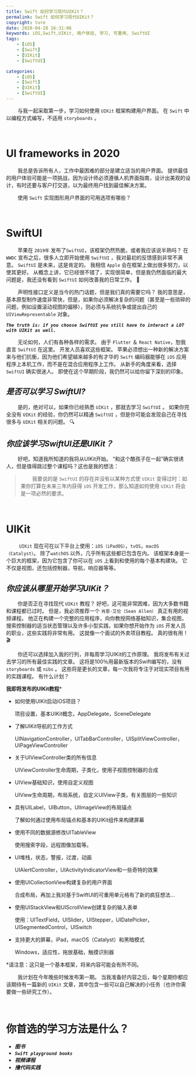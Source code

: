 ```yaml
---
title: Swift 如何学习现代UIKit？
permalink: Swift 如何学习现代UIKit？
copyright: ture
date: 2020-04-28 16:31:06
keywords: iOS,Swift,UIKit, 用户体验, 学习, 可重用, SwiftUI
tags:
    - [iOS]
    - [Swift]
    - [UIKit]
    - [SwiftUI]

categories:
    - [iOS]
    - [Swift]
    - [UIKit]
    - [SwiftUI]
---
```


&nbsp;&nbsp;&nbsp;&nbsp;&nbsp;&nbsp;&nbsp;&nbsp;与我一起采取第一步，学习如何使用 ```UIKit``` 框架构建用户界面。 在 ```Swift``` 中以编程方式编写，不适用 ```storyboards``` 。

</br>

# **UI frameworks in 2020**

&nbsp;&nbsp;&nbsp;&nbsp;&nbsp;&nbsp;&nbsp;&nbsp;我总是告诉所有人，工作中最困难的部分是建立适当的用户界面。 提供最佳的用户体验可能是一项挑战，因为设计师必须遵循人机界面指南，设计出美观的设计，有时还要与客户打交道，以为最终用户找到最佳解决方案。

&nbsp;&nbsp;&nbsp;&nbsp;&nbsp;&nbsp;&nbsp;&nbsp;使用 ```Swift``` 实现图形用户界面的可用选项有哪些？

<!-- more -->

</br>

# **SwiftUI**

&nbsp;&nbsp;&nbsp;&nbsp;&nbsp;&nbsp;&nbsp;&nbsp;苹果在 ```2019年``` 发布了```SwiftUI```，该框架仍然热脆，或者我应该说半熟吗？ 在 ```WWDC``` 宣布之后，很多人立即开始使用 ```SwiftUI``` ，我对最初的反馈感到非常不满意。 ```SwiftUI``` 是未来，这是肯定的。 我相信 ```Apple``` 会在框架上做出很多努力，以使其更好。 从概念上讲，它已经很不错了，实现很简单，但是我仍然面临的最大问题是，我还没有看到 ```SwiftUI``` 如何改善我的日常工作。 🤔

&nbsp;&nbsp;&nbsp;&nbsp;&nbsp;&nbsp;&nbsp;&nbsp;声明性接口定义是当今的热门话题，但是我们真的需要它吗？ 我的意思是，基本原型制作速度非常快，但是，如果你必须解决复杂的问题（甚至是一些琐碎的问题，例如设置滚动视图的偏移），则必须与系统抗争或提出自己的 ```UIViewRepresentable``` 对象。

***```The truth is: if you choose SwiftUI you still have to interact a LOT with UIKit as well.```***

&nbsp;&nbsp;&nbsp;&nbsp;&nbsp;&nbsp;&nbsp;&nbsp;无论如何，人们有各种各样的需求。 由于 ```Flutter``` ＆ ```React Native```，恕我直言 ```SwiftUI``` 在这里。 开发人员喜欢这些框架。 苹果必须想出一种新的解决方案来与他们抗衡，因为他们希望越来越多的有才华的 ```Swift``` 编码器能够在 ```iOS``` 应用程序上本机工作，而不是在混合应用程序上工作。 从新手的角度来看，选择 ```SwiftUI``` 确实很迷人。 即使在这个早期阶段，我仍然可以给你留下深刻的印象。

## ***是否可以学习 SwiftUI?***

&nbsp;&nbsp;&nbsp;&nbsp;&nbsp;&nbsp;&nbsp;&nbsp;是的，绝对可以，如果你已经熟悉 ```UIKit``` ，那就去学习 ```SwiftUI``` 。 如果你完全没有 ```UIKit``` 的经验，你仍然可以精通 ```SwiftUI``` ，但是你可能会发现自己在寻找很多与 ```UIKit``` 相关的问题。 🔍

## ***你应该学习SwiftUI还是UIKit？***

&nbsp;&nbsp;&nbsp;&nbsp;&nbsp;&nbsp;&nbsp;&nbsp;好吧，知道我所知道的我将从UIKit开始。 “和这个酷孩子在一起”确实很诱人，但是值得跳过整个课程吗？这也是我的想法：

>&nbsp;&nbsp;&nbsp;&nbsp;&nbsp;&nbsp;&nbsp;&nbsp;我要说的是 ```SwiftUI``` 的存在并没有以某种方式使 ```UIKit``` 变得过时：如果你打算在未来三年内获得 ```iOS``` 开发工作，那么知道如何使用 ```UIKit``` 将会是一项必然的要求。

</br>

# **UIKit**

&nbsp;&nbsp;&nbsp;&nbsp;&nbsp;&nbsp;&nbsp;&nbsp; ```UIKit``` 现在可在以下平台上使用：```iOS（iPadOS）```，```tvOS```，```macOS（Catalyst）```。 除了```watchOS``` 以外，几乎所有这些都已包含在内。 该框架本身是一个巨大的框架，因为它包含了你可以在 ```iOS``` 上看到和使用的每个基本构建块。 它不仅是视图，还包括控制器，导航，响应器等等。

## ***你应该从哪里开始学习UIKit？***

&nbsp;&nbsp;&nbsp;&nbsp;&nbsp;&nbsp;&nbsp;&nbsp;你是否正在寻找现代 ```UIKit``` 教程？ 好吧，这可能非常困难，因为大多数书籍和课程都已过时。 但是，我必须推荐一个 ```肖恩·艾伦（Sean Allen）``` 真正有用的视频课程。 他正在构建一个完整的应用程序，向你教授网络基础知识，集合视图，搜索控制器的适当状态管理以及许多小型实践，如果你想开始作为 ```iOS``` 开发人员的职业，这些实践将非常有用。 这就像一个面试的外卖项目教程。 真的很有用！ 🎬

&nbsp;&nbsp;&nbsp;&nbsp;&nbsp;&nbsp;&nbsp;&nbsp;你还可以选择加入我的行列，并每周学习UIKit的工作原理。 我将发布有关过去学习的所有最佳实践的文章。 这将是100％用最新版本的Swift编写的，没有 ```storyboards``` 或 ```nibs``` 。 这些将是更长的文章，每一次我将专注于对现实项目有用的实践课程。 有什么计划？

**我即将发布的UIKit教程***

+ 如何使用UIKit启动iOS项目？

    项目设置，基本UIKit概念，AppDelegate，SceneDelegate

+ 了解UIKit导航的工作方式

    UINavigationController，UITabBarController，UISplitViewController，UIPageViewController

+ 关于UIViewController类的所有信息

    UIViewController生命周期，子类化，使用子视图控制器的合成

+  UIView基础知识，使用自定义视图

    UIView生命周期，布局系统，自定义UIView子类，有关图层的一些知识

+ 具有UILabel，UIButton，UIImageView的布局锚点

    了解如何通过使用布局锚点和基本的UIKit组件来构建屏幕

+ 使用不同的数据源修改UITableView

    使用搜索字段，远程图像加载等。

+  UI堆栈，状态，警报，过渡，动画

    UIAlertController，UIActivityIndi​​catorView和一些奇特的效果

+ 使用UICollectionView构建复杂的用户界面

    合成布局，再加上我对基于SwiftUI的可重用单元格有了新的疯狂想法...

+ 使用UIStackView和UIScrollView创建复杂的输入表单

    使用：UITextField，UISlider，UIStepper，UIDatePicker，UISegmentedControl，UISwitch

+ 支持更大的屏幕，iPad，macOS（Catalyst）和黑暗模式

    Windows，适应性，拖放基础，触摸识别器

*请注意：这只是一个基本框架，将来内容可能会有所不同。

&nbsp;&nbsp;&nbsp;&nbsp;&nbsp;&nbsp;&nbsp;&nbsp;我计划在今年晚些时候发布第一期。 当我准备好内容之后，每个星期你都应该期待有一篇新的 ```UIKit``` 文章，其中包含一些可以自己解决的小任务（也许你需要做一些研究工作）。

</br>

# **你首选的学习方法是什么？**

+ ***图书***
+ ***```Swift playground books```***
+ ***视频课程***
+ ***撸代码实践***
